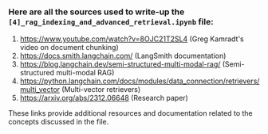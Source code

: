 ### Here are all the sources used to write-up the `[4]_rag_indexing_and_advanced_retrieval.ipynb` file:

1. https://www.youtube.com/watch?v=8OJC21T2SL4 (Greg Kamradt's video on document chunking)
2. https://docs.smith.langchain.com/ (LangSmith documentation)
3. https://blog.langchain.dev/semi-structured-multi-modal-rag/ (Semi-structured multi-modal RAG)
4. https://python.langchain.com/docs/modules/data_connection/retrievers/multi_vector (Multi-vector retrievers)
5. https://arxiv.org/abs/2312.06648 (Research paper)

These links provide additional resources and documentation related to the concepts discussed in the file.